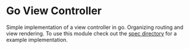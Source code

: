 # Go View Controller
Simple implementation of a view controller in go. Organizing routing and view rendering. To use this module check out the [spec directory](https://github.com/ccutch/go-view-controller/tree/master/spec) for a example implementation.
